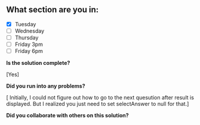 <!--
  CTP STUDENTS
  Use this pull request template to provide assignment submissions.
  If you plan on continuing to work on the code, you can open the
  pull request as a DRAFT. When done open the pull request.
-->

<!--
TITLE: Include your section in the pull request title
 -->

## What section are you in:

- [X] Tuesday
- [ ] Wednesday
- [ ] Thursday
- [ ] Friday 3pm
- [ ] Friday 6pm

**Is the solution complete?**

[Yes]

**Did you run into any problems?**

[ Initially, I could not figure out how to go to the next quesution after result is displayed. But I realized you just need to set selectAnswer to null for that.]

**Did you collaborate with others on this solution?**

<!-- Provide collaborators github usernames -->
